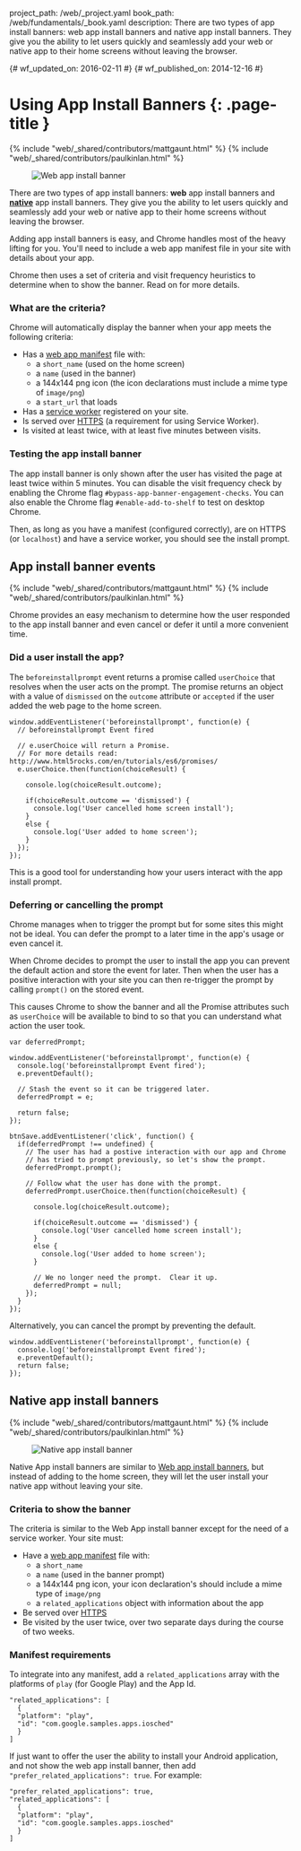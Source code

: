 project_path: /web/_project.yaml
book_path: /web/fundamentals/_book.yaml
description: There are two types of app install banners: web app install banners and native app install banners. They give you the ability to let users quickly and seamlessly add your web or native app to their home screens without leaving the browser.

{# wf_updated_on: 2016-02-11 #}
{# wf_published_on: 2014-12-16 #}

# Using App Install Banners {: .page-title }

{% include "web/_shared/contributors/mattgaunt.html" %}
{% include "web/_shared/contributors/paulkinlan.html" %}


<div class="attempt-right">
  <figure>
    <img src="images/add-to-home-screen.gif" alt="Web app install banner">
  </figure>
</div>

There are two types of app install banners: **web** app install banners and
[**native**](native-app-install) app install banners. They give you the ability 
to let users quickly and seamlessly add your web or native app to their 
home screens without leaving the browser.

Adding app install banners is easy, and Chrome handles most of the heavy 
lifting for you. You'll need to include a web app manifest file in your site
with details about your app.

Chrome then uses a set of criteria and visit frequency heuristics to determine
when to show the banner. Read on for more details.

<div class="clearfix"></div>

### What are the criteria?

Chrome will automatically display the banner when your app meets the following
criteria:

* Has a [web app manifest](../web-app-manifest/) file with:
    - a `short_name` (used on the home screen)
    - a `name` (used in the banner)
    - a 144x144 png icon (the icon declarations must include a mime type of `image/png`)
    - a `start_url` that loads
* Has a [service worker](/web/fundamentals/primers/service-worker/)
  registered on your site.
* Is served over [HTTPS](/web/fundamentals/security/encrypt-in-transit/)
  (a requirement for using Service Worker).
* Is visited at least twice, with at least five minutes between visits.

### Testing the app install banner

The app install banner is only shown after the user has visited the page at least
twice within 5 minutes. You can disable the visit frequency check by enabling
the Chrome flag `#bypass-app-banner-engagement-checks`. You can also enable the
Chrome flag `#enable-add-to-shelf` to test on desktop Chrome.

Then, as long as you have a manifest (configured correctly), are on HTTPS (or `localhost`)
and have a service worker, you should see the install prompt.

## App install banner events

{% include "web/_shared/contributors/mattgaunt.html" %}
{% include "web/_shared/contributors/paulkinlan.html" %}

Chrome provides an easy mechanism to determine how the user responded to the
app install banner and even cancel or defer it until a more convenient time.

### Did a user install the app?

The `beforeinstallprompt` event returns a promise called `userChoice` 
that resolves when the user acts on the prompt.  The promise 
returns an object with a value of `dismissed` on the `outcome`
attribute or `accepted` if the user added the web page to the home screen.

    window.addEventListener('beforeinstallprompt', function(e) {
      // beforeinstallprompt Event fired
      
      // e.userChoice will return a Promise. 
      // For more details read: http://www.html5rocks.com/en/tutorials/es6/promises/
      e.userChoice.then(function(choiceResult) {
        
        console.log(choiceResult.outcome);
        
        if(choiceResult.outcome == 'dismissed') {
          console.log('User cancelled home screen install');
        }
        else {
          console.log('User added to home screen');
        }
      });
    });
    

This is a good tool for understanding how your users interact with the app 
install prompt.


### Deferring or cancelling the prompt

Chrome manages when to trigger the prompt but for some sites this might not 
be ideal. You can defer the prompt to a later time in the app's usage or 
even cancel it. 

When Chrome decides to prompt the user to install the app you 
can prevent the default action and store the event for later. Then when 
the user has a positive interaction with your site you can then re-trigger 
the prompt by calling `prompt()` on the stored event. 

This causes Chrome to show the banner and all the Promise attributes 
such as `userChoice` will be available to bind to so that you can understand 
what action the user took.
    
    var deferredPrompt;
    
    window.addEventListener('beforeinstallprompt', function(e) {
      console.log('beforeinstallprompt Event fired');
      e.preventDefault();
      
      // Stash the event so it can be triggered later.
      deferredPrompt = e;
      
      return false;
    });
    
    btnSave.addEventListener('click', function() {
      if(deferredPrompt !== undefined) {
        // The user has had a postive interaction with our app and Chrome
        // has tried to prompt previously, so let's show the prompt.
        deferredPrompt.prompt();
      
        // Follow what the user has done with the prompt.
        deferredPrompt.userChoice.then(function(choiceResult) {
      
          console.log(choiceResult.outcome);
          
          if(choiceResult.outcome == 'dismissed') {
            console.log('User cancelled home screen install');
          }
          else {
            console.log('User added to home screen');
          }
          
          // We no longer need the prompt.  Clear it up.
          deferredPrompt = null;
        });
      }
    });
    

Alternatively, you can cancel the prompt by preventing the default.

    window.addEventListener('beforeinstallprompt', function(e) {
      console.log('beforeinstallprompt Event fired');
      e.preventDefault();
      return false;
    });
    
## Native app install banners

{% include "web/_shared/contributors/mattgaunt.html" %}
{% include "web/_shared/contributors/paulkinlan.html" %}

<div class="attempt-right">
  <figure>
     <img src="images/native-app-install-banner.gif" alt="Native app install banner" style="max-height: 500px">
  </figure>
</div>

Native App install banners are similar to [Web app install banners](.), but
instead of adding to the home screen, they will let the user install your
native app without leaving your site.

### Criteria to show the banner

The criteria is similar to the Web App install banner except for the need of
a service worker. Your site must:

* Have a [web app manifest](../web-app-manifest/) file with:
  - a `short_name`
  - a `name` (used in the banner prompt)
  - a 144x144 png icon, your icon declaration's should include a mime type of `image/png`
  - a `related_applications` object with information about the app
* Be served over [HTTPS](/web/fundamentals/security/encrypt-in-transit/)
* Be visited by the user twice, over two separate days during the course
  of two weeks.

### Manifest requirements

To integrate into any manifest, add a `related_applications` array with the
platforms of `play` (for Google Play) and the App Id.


    "related_applications": [
      {
      "platform": "play",
      "id": "com.google.samples.apps.iosched"
      }
    ]
    

If just want to offer the user the ability to install your Android
application, and not show the web app install banner, then add
`"prefer_related_applications": true`. For example:


    "prefer_related_applications": true,
    "related_applications": [
      {
      "platform": "play",
      "id": "com.google.samples.apps.iosched"
      }
    ]
    

